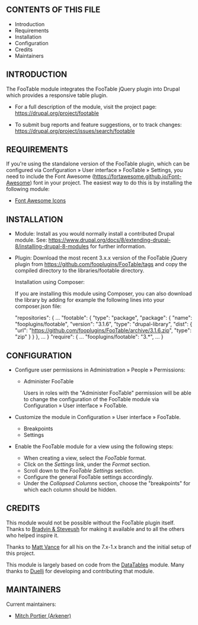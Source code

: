 CONTENTS OF THIS FILE
---------------------

 * Introduction
 * Requirements
 * Installation
 * Configuration
 * Credits
 * Maintainers


INTRODUCTION
------------

The FooTable module integrates the FooTable jQuery plugin into Drupal which
provides a responsive table plugin.

 * For a full description of the module, visit the project page:
   https://drupal.org/project/footable

 * To submit bug reports and feature suggestions, or to track changes:
   https://drupal.org/project/issues/search/footable


REQUIREMENTS
------------

If you're using the standalone version of the FooTable plugin, which can be
configured via Configuration » User interface » FooTable » Settings, you need
to include the Font Awesome (https://fortawesome.github.io/Font-Awesome) font
in your project. The easiest way to do this is by installing the following
module:

 * [Font Awesome Icons](https://www.drupal.org/project/fontawesome)


INSTALLATION
------------

 * Module: Install as you would normally install a contributed Drupal module.
   See: https://www.drupal.org/docs/8/extending-drupal-8/installing-drupal-8-modules
   for further information.

 * Plugin: Download the most recent 3.x.x version of the FooTable jQuery plugin
   from https://github.com/fooplugins/FooTable/tags and copy the compiled
   directory to the libraries/footable directory.

   Installation using Composer:

   If you are installing this module using Composer, you can also download the
   library by adding for example the following lines into your composer.json file:

     "repositories": {
       ...
       "footable": {
         "type": "package",
         "package": {
           "name": "fooplugins/footable",
           "version": "3.1.6",
           "type": "drupal-library",
           "dist": {
             "url": "https://github.com/fooplugins/FooTable/archive/3.1.6.zip",
             "type": "zip"
           }
         }
       },
       ...
     }
     "require": {
       ...
       "fooplugins/footable": "3.*",
       ...
     }


CONFIGURATION
-------------

 * Configure user permissions in Administration » People » Permissions:

   - Administer FooTable

     Users in roles with the "Administer FooTable" permission will be able to
     change the configuration of the FooTable module via Configuration »
     User interface » FooTable.

 * Customize the module in Configuration » User interface » FooTable.

   - Breakpoints
   - Settings

 * Enable the FooTable module for a view using the following steps:

   - When creating a view, select the *FooTable* format.
   - Click on the *Settings* link, under the *Format* section.
   - Scroll down to the *FooTable Settings* section.
   - Configure the general FooTable settings accordingly.
   - Under the *Collapsed Columns* section, choose the "breakpoints" for which
     each column should be hidden.


CREDITS
-------

This module would not be possible without the FooTable plugin itself. Thanks to
[Bradvin & Steveush](https://github.com/orgs/fooplugins/people) for making it
available and to all the others who helped inspire it.

Thanks to [Matt Vance](https://drupal.org/user/88338) for all his on the
7.x-1.x branch and the initial setup of this project.

This module is largely based on code from the
[DataTables](http://drupal.org/project/datatables) module. Many thanks to
[Duellj](http://drupal.org/user/168159) for developing and contributing that
module.


MAINTAINERS
-----------

Current maintainers:
 * [Mitch Portier (Arkener)](https://drupal.org/user/2284182)
